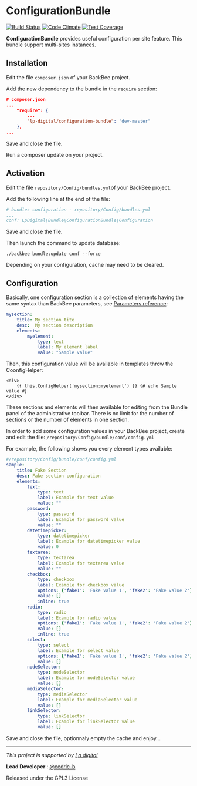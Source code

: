 ConfigurationBundle
=====================

[![Build Status](https://travis-ci.org/Lp-digital/configuration-bundle.svg?branch=master)](https://travis-ci.org/Lp-digital/configuration-bundle)
[![Code Climate](https://codeclimate.com/github/Lp-digital/configuration-bundle/badges/gpa.svg)](https://codeclimate.com/github/Lp-digital/configuration-bundle)
[![Test Coverage](https://codeclimate.com/github/Lp-digital/configuration-bundle/badges/coverage.svg)](https://codeclimate.com/github/Lp-digital/configuration-bundle/coverage)

**ConfigurationBundle** provides useful configuration per site feature.
This bundle support multi-sites instances.

Installation
------------

Edit the file `composer.json` of your BackBee project.

Add the new dependency to the bundle in the `require` section:
```json
# composer.json
...
    "require": {
        ...
        "lp-digital/configuration-bundle": "dev-master"
    },
...
```

Save and close the file.

Run a composer update on your project.

Activation
----------

Edit the file `repository/Config/bundles.yml`of your BackBee project.

Add the following line at the end of the file:
```yaml
# bundles configuration - repository/Config/bundles.yml
...
conf: LpDigital\Bundle\ConfigurationBundle\Configuration
```

Save and close the file.

Then launch the command to update database:
```
./backbee bundle:update conf --force
```

Depending on your configuration, cache may need to be cleared.

Configuration
-------------

Basically, one configuration section is a collection of elements having the same syntax than BackBee parameters, see [Parameters reference](http://docs.backbee.com/developer-documentation/components/classcontent/#parameters-reference):
```yaml
mysection:
    title: My section tite
    desc:  My section description
    elements:
        myelement:
            type: text
            label: My element label
            value: "Sample value"
```

Then, this configuration value will be available in templates throw the CoonfigHelper:
```twig
<div>
    {{ this.ConfigHelper('mysection:myelement') }} {# echo Sample value #}
</div>
```

These sections and elements will then available for editing from the Bundle panel of the administrative toolbar.
There is no limit for the number of sections or the number of elements in one section.

In order to add some configuration values in your BackBee project, create and edit the file:
`/repository/Config/bundle/conf/config.yml`

For example, the following shows you every element types available:
```yaml
#/repository/Config/bundle/conf/config.yml
sample:
    title: Fake Section
    desc: Fake section configuration
    elements:
        text:
            type: text
            label: Example for text value
            value: ""
        password:
            type: password
            label: Example for password value
            value: ""
        datetimepicker:
            type: datetimepicker
            label: Example for datetimepicker value
            value: 0
        textarea:
            type: textarea
            label: Example for textarea value
            value: ""
        checkbox:
            type: checkbox
            label: Example for checkbox value
            options: {'fake1': 'Fake value 1', 'fake2': 'Fake value 2'}
            value: []
            inline: true
        radio:
            type: radio
            label: Example for radio value
            options: {'fake1': 'Fake value 1', 'fake2': 'Fake value 2'}
            value: []
            inline: true
        select:
            type: select
            label: Example for select value
            options: {'fake1': 'Fake value 1', 'fake2': 'Fake value 2'}
            value: []
        nodeSelector:
            type: nodeSelector
            label: Example for nodeSelector value
            value: []
        mediaSelector:
            type: mediaSelector
            label: Example for mediaSelector value
            value: []
        linkSelector:
            type: linkSelector
            label: Example for linkSelector value
            value: []
```

Save and close the file, optionnaly empty the cache and enjoy...

---

*This project is supported by [Lp digital](http://www.lp-digital.fr/en/)*

**Lead Developer** : [@cedric-b](https://github.com/cedric-b)

Released under the GPL3 License